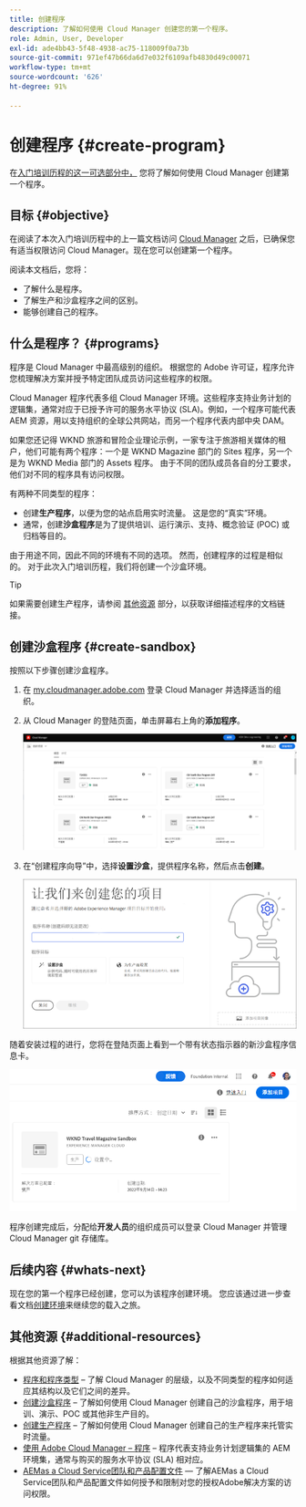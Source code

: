 ```yaml
---
title: 创建程序
description: 了解如何使用 Cloud Manager 创建您的第一个程序。
role: Admin, User, Developer
exl-id: ade4bb43-5f48-4938-ac75-118009f0a73b
source-git-commit: 971ef47b66da6d7e032f6109afb4830d49c00071
workflow-type: tm+mt
source-wordcount: '626'
ht-degree: 91%

---
```


# 创建程序 {#create-program}

在[入门培训历程的这一可选部分中，](overview.md) 您将了解如何使用 Cloud Manager 创建第一个程序。

## 目标 {#objective}

在阅读了本次入门培训历程中的上一篇文档访问 [Cloud Manager](cloud-manager.md) 之后，已确保您有适当权限访问 Cloud Manager。现在您可以创建第一个程序。

阅读本文档后，您将：

* 了解什么是程序。
* 了解生产和沙盒程序之间的区别。
* 能够创建自己的程序。

## 什么是程序？ {#programs}

程序是 Cloud Manager 中最高级别的组织。 根据您的 Adobe 许可证，程序允许您梳理解决方案并授予特定团队成员访问这些程序的权限。

Cloud Manager 程序代表多组 Cloud Manager 环境。这些程序支持业务计划的逻辑集，通常对应于已授予许可的服务水平协议 (SLA)。例如，一个程序可能代表 AEM 资源，用以支持组织的全球公共网站，而另一个程序代表内部中央 DAM。

如果您还记得 WKND 旅游和冒险企业理论示例，一家专注于旅游相关媒体的租户，他们可能有两个程序：一个是 WKND Magazine 部门的 Sites 程序，另一个是为 WKND Media 部门的 Assets 程序。 由于不同的团队成员各自的分工要求，他们对不同的程序具有访问权限。

有两种不同类型的程序：

* 创建&#x200B;**生产程序**，以便为您的站点启用实时流量。 这是您的“真实”环境。
* 通常，创建&#x200B;**沙盒程序**&#x200B;是为了提供培训、运行演示、支持、概念验证 (POC) 或归档等目的。

由于用途不同，因此不同的环境有不同的选项。 然而，创建程序的过程是相似的。 对于此次入门培训历程，我们将创建一个沙盒环境。

>[!TIP]
>
>如果需要创建生产程序，请参阅 [其他资源](#additional-resources) 部分，以获取详细描述程序的文档链接。

## 创建沙盒程序 {#create-sandbox}

按照以下步骤创建沙盒程序。

1. 在 [my.cloudmanager.adobe.com](https://my.cloudmanager.adobe.com/) 登录 Cloud Manager 并选择适当的组织。

1. 从 Cloud Manager 的登陆页面，单击屏幕右上角的&#x200B;**添加程序**。

   ![Cloud Manager 登陆页面](/help/implementing/cloud-manager/getting-access-to-aem-in-cloud/assets/first_timelogin1.png)

1. 在“创建程序向导”中，选择&#x200B;**设置沙盒**，提供程序名称，然后点击&#x200B;**创建**。

   ![程序类型创建](/help/implementing/cloud-manager/getting-access-to-aem-in-cloud/assets/create-sandbox.png)

随着安装过程的进行，您将在登陆页面上看到一个带有状态指示器的新沙盒程序信息卡。

![从概述页面创建沙盒](/help/implementing/cloud-manager/getting-access-to-aem-in-cloud/assets/program-create-setupdemo2.png)

程序创建完成后，分配给&#x200B;**开发人员**&#x200B;的组织成员可以登录 Cloud Manager 并管理 Cloud Manager git 存储库。

## 后续内容 {#whats-next}

现在您的第一个程序已经创建，您可以为该程序创建环境。 您应该通过进一步查看文档[创建环境](create-environments.md)来继续您的载入之旅。

## 其他资源 {#additional-resources}

根据其他资源了解：

* [程序和程序类型](/help/implementing/cloud-manager/getting-access-to-aem-in-cloud/program-types.md) – 了解 Cloud Manager 的层级，以及不同类型的程序如何适应其结构以及它们之间的差异。
* [创建沙盒程序](/help/implementing/cloud-manager/getting-access-to-aem-in-cloud/creating-sandbox-programs.md) – 了解如何使用 Cloud Manager 创建自己的沙盒程序，用于培训、演示、POC 或其他非生产目的。
* [创建生产程序](/help/implementing/cloud-manager/getting-access-to-aem-in-cloud/creating-production-programs.md) – 了解如何使用 Cloud Manager 创建自己的生产程序来托管实时流量。
* [使用 Adobe Cloud Manager – 程序](https://experienceleague.adobe.com/docs/experience-manager-learn/cloud-service/cloud-manager/programs.html) – 程序代表支持业务计划逻辑集的 AEM 环境集，通常与购买的服务水平协议 (SLA) 相对应。
* [AEMas a Cloud Service团队和产品配置文件](/help/onboarding/aem-cs-team-product-profiles.md)  — 了解AEMas a Cloud Service团队和产品配置文件如何授予和限制对您的授权Adobe解决方案的访问权限。
